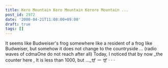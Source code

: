 ```yaml
---
title: Kero Mountain Kero Mountain Keroro Mountain ...
post_id: 2972
date: '2000-04-21T11:08:00+09:00'
draft: true
tags: []
---
```


It seems like Budweiser's frog somewhere like a resident of a frog like Budweiser, but somehow it does not change to the countryside ... (radio waves of cdmaOne do not reach after all) Today, I noticed that by now _the counter here , It is less than 1000, but ..._ぜ ー ぜ · · ·
